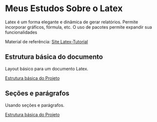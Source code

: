 # Meus Estudos Sobre o Latex
Latex é um forma elegante e dinâmica de gerar relatórios. Permite incorporar gráficos, fórmula, etc. O uso de pacotes permite expandir sua funcionalidades

Material de referência: [Site Latex-Tutorial](https://www.latex-tutorial.com/tutorials/)

## Estrutura básica do documento
Layout básico para um documento Latex.

[Estrutura básica do Projeto](Aula01.tex)


## Seções e parágrafos
Usando seções e parágrafos.

[Estrutura básica do Projeto](Aula02.tex)
